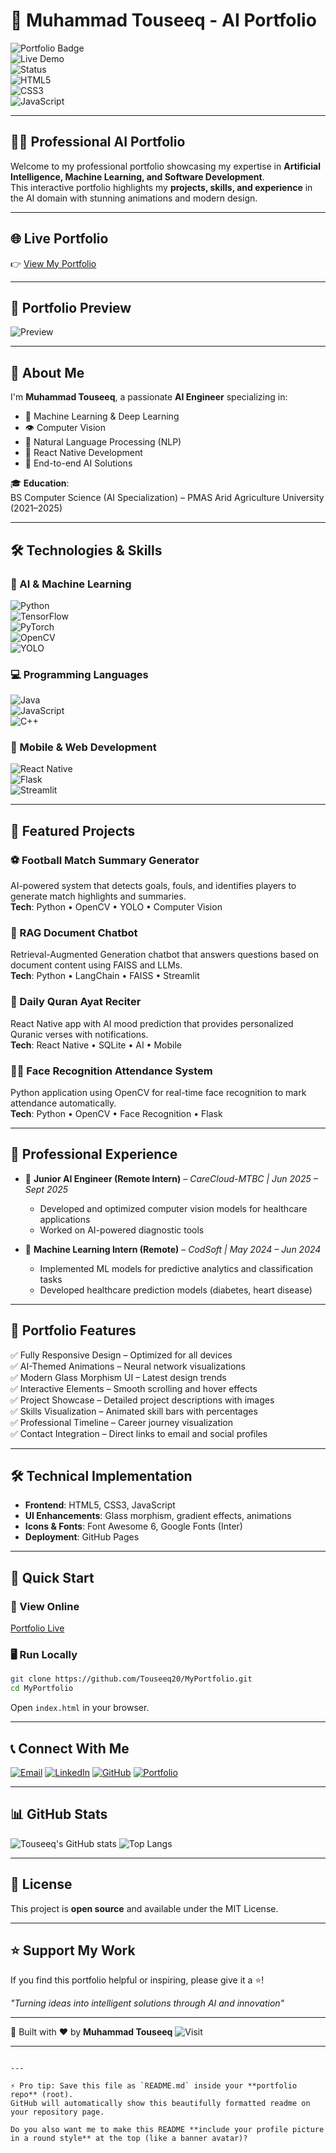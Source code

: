 
# 🚀 Muhammad Touseeq - AI Portfolio  

![Portfolio Badge](https://img.shields.io/badge/Portfolio-AI%2520Engineer-blue?style=for-the-badge&logo=github)  
![Live Demo](https://img.shields.io/badge/Live-Demo-green?style=for-the-badge&logo=vercel)  
![Status](https://img.shields.io/badge/Status-Live-success?style=for-the-badge)  
![HTML5](https://img.shields.io/badge/HTML5-E34F26?style=for-the-badge&logo=html5&logoColor=white)  
![CSS3](https://img.shields.io/badge/CSS3-1572B6?style=for-the-badge&logo=css3&logoColor=white)  
![JavaScript](https://img.shields.io/badge/JavaScript-F7DF1E?style=for-the-badge&logo=javascript&logoColor=black)  

---

## 👨‍💻 Professional AI Portfolio  

Welcome to my professional portfolio showcasing my expertise in **Artificial Intelligence, Machine Learning, and Software Development**.  
This interactive portfolio highlights my **projects, skills, and experience** in the AI domain with stunning animations and modern design.  

---

## 🌐 Live Portfolio  
👉 [View My Portfolio](https://touseeq20.github.io/MyPortfolio/)  

---

## 📸 Portfolio Preview  
![Preview](https://raw.githubusercontent.com/Touseeq20/Portfolio/main/profile.jpg)  

---

## 🎯 About Me  

I'm **Muhammad Touseeq**, a passionate **AI Engineer** specializing in:  

- 🤖 Machine Learning & Deep Learning  
- 👁️ Computer Vision  
- 💬 Natural Language Processing (NLP)  
- 📱 React Native Development  
- 🚀 End-to-end AI Solutions  

🎓 **Education**:  
BS Computer Science (AI Specialization) – PMAS Arid Agriculture University (2021–2025)  

---

## 🛠️ Technologies & Skills  

### 🤖 AI & Machine Learning  
![Python](https://img.shields.io/badge/Python-3776AB?style=flat&logo=python&logoColor=white)  
![TensorFlow](https://img.shields.io/badge/TensorFlow-FF6F00?style=flat&logo=tensorflow&logoColor=white)  
![PyTorch](https://img.shields.io/badge/PyTorch-EE4C2C?style=flat&logo=pytorch&logoColor=white)  
![OpenCV](https://img.shields.io/badge/OpenCV-5C3EE8?style=flat&logo=opencv&logoColor=white)  
![YOLO](https://img.shields.io/badge/YOLO-00FFFF?style=flat&logo=yolo&logoColor=black)  

### 💻 Programming Languages  
![Java](https://img.shields.io/badge/Java-ED8B00?style=flat&logo=openjdk&logoColor=white)  
![JavaScript](https://img.shields.io/badge/JavaScript-F7DF1E?style=flat&logo=javascript&logoColor=black)  
![C++](https://img.shields.io/badge/C%2B%2B-00599C?style=flat&logo=cplusplus&logoColor=white)  

### 📱 Mobile & Web Development  
![React Native](https://img.shields.io/badge/React_Native-20232A?style=flat&logo=react&logoColor=61DAFB)  
![Flask](https://img.shields.io/badge/Flask-000000?style=flat&logo=flask&logoColor=white)  
![Streamlit](https://img.shields.io/badge/Streamlit-FF4B4B?style=flat&logo=streamlit&logoColor=white)  

---

## 🚀 Featured Projects  

### ⚽ Football Match Summary Generator  
AI-powered system that detects goals, fouls, and identifies players to generate match highlights and summaries.  
**Tech**: Python • OpenCV • YOLO • Computer Vision  

### 🤖 RAG Document Chatbot  
Retrieval-Augmented Generation chatbot that answers questions based on document content using FAISS and LLMs.  
**Tech**: Python • LangChain • FAISS • Streamlit  

### 📖 Daily Quran Ayat Reciter  
React Native app with AI mood prediction that provides personalized Quranic verses with notifications.  
**Tech**: React Native • SQLite • AI • Mobile  

### 👨‍💼 Face Recognition Attendance System  
Python application using OpenCV for real-time face recognition to mark attendance automatically.  
**Tech**: Python • OpenCV • Face Recognition • Flask  

---

## 💼 Professional Experience  

- 🏥 **Junior AI Engineer (Remote Intern)** – *CareCloud-MTBC | Jun 2025 – Sept 2025*  
  - Developed and optimized computer vision models for healthcare applications  
  - Worked on AI-powered diagnostic tools  

- 🤖 **Machine Learning Intern (Remote)** – *CodSoft | May 2024 – Jun 2024*  
  - Implemented ML models for predictive analytics and classification tasks  
  - Developed healthcare prediction models (diabetes, heart disease)  

---

## 🌟 Portfolio Features  

✅ Fully Responsive Design – Optimized for all devices  
✅ AI-Themed Animations – Neural network visualizations  
✅ Modern Glass Morphism UI – Latest design trends  
✅ Interactive Elements – Smooth scrolling and hover effects  
✅ Project Showcase – Detailed project descriptions with images  
✅ Skills Visualization – Animated skill bars with percentages  
✅ Professional Timeline – Career journey visualization  
✅ Contact Integration – Direct links to email and social profiles  

---

## 🛠️ Technical Implementation  

- **Frontend**: HTML5, CSS3, JavaScript  
- **UI Enhancements**: Glass morphism, gradient effects, animations  
- **Icons & Fonts**: Font Awesome 6, Google Fonts (Inter)  
- **Deployment**: GitHub Pages  

---

## 🚀 Quick Start  

### 🔗 View Online  
[Portfolio Live](https://touseeq20.github.io/MyPortfolio/)  

### 🖥️ Run Locally  
```bash
git clone https://github.com/Touseeq20/MyPortfolio.git
cd MyPortfolio
````

Open `index.html` in your browser.

---

## 📞 Connect With Me

[![Email](https://img.shields.io/badge/Email-D14836?style=for-the-badge\&logo=gmail\&logoColor=white)](mailto:mtouseeq20@gmail.com)
[![LinkedIn](https://img.shields.io/badge/LinkedIn-0077B5?style=for-the-badge\&logo=linkedin\&logoColor=white)](https://linkedin.com/in/muhammad-touseeq-ai)
[![GitHub](https://img.shields.io/badge/GitHub-181717?style=for-the-badge\&logo=github\&logoColor=white)](https://github.com/Touseeq20)
[![Portfolio](https://img.shields.io/badge/Portfolio-Live-8B5CF6?style=for-the-badge\&logo=vercel)](https://touseeq20.github.io/MyPortfolio/)

---

## 📊 GitHub Stats

![Touseeq's GitHub stats](https://github-readme-stats.vercel.app/api?username=Touseeq20\&show_icons=true\&theme=radical)
![Top Langs](https://github-readme-stats.vercel.app/api/top-langs/?username=Touseeq20\&layout=compact\&theme=radical)

---

## 📄 License

This project is **open source** and available under the MIT License.

---

## ⭐ Support My Work

If you find this portfolio helpful or inspiring, please give it a ⭐!

*"Turning ideas into intelligent solutions through AI and innovation"*

---

🚀 Built with ❤️ by **Muhammad Touseeq**
![Visit](https://img.shields.io/badge/Visit-My_Portfolio-8B5CF6?style=for-the-badge\&logo=vercel)

---

```

---

⚡ Pro tip: Save this file as `README.md` inside your **portfolio repo** (root).  
GitHub will automatically show this beautifully formatted readme on your repository page.  

Do you also want me to make this README **include your profile picture in a round style** at the top (like a banner avatar)?
```
